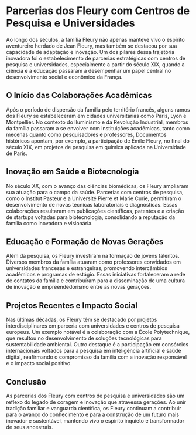 # Parcerias dos Fleury com Centros de Pesquisa e Universidades

Ao longo dos séculos, a família Fleury não apenas manteve vivo o espírito aventureiro herdado de Jean Fleury, mas também se destacou por sua capacidade de adaptação e inovação. Um dos pilares dessa trajetória inovadora foi o estabelecimento de parcerias estratégicas com centros de pesquisa e universidades, especialmente a partir do século XIX, quando a ciência e a educação passaram a desempenhar um papel central no desenvolvimento social e econômico da França.

## O Início das Colaborações Acadêmicas

Após o período de dispersão da família pelo território francês, alguns ramos dos Fleury se estabeleceram em cidades universitárias como Paris, Lyon e Montpellier. No contexto do Iluminismo e da Revolução Industrial, membros da família passaram a se envolver com instituições acadêmicas, tanto como mecenas quanto como pesquisadores e professores. Documentos históricos apontam, por exemplo, a participação de Émile Fleury, no final do século XIX, em projetos de pesquisa em química aplicada na Universidade de Paris.

## Inovação em Saúde e Biotecnologia

No século XX, com o avanço das ciências biomédicas, os Fleury ampliaram sua atuação para o campo da saúde. Parcerias com centros de pesquisa, como o Institut Pasteur e a Université Pierre et Marie Curie, permitiram o desenvolvimento de novas técnicas laboratoriais e diagnósticas. Essas colaborações resultaram em publicações científicas, patentes e a criação de startups voltadas para biotecnologia, consolidando a reputação da família como inovadora e visionária.

## Educação e Formação de Novas Gerações

Além da pesquisa, os Fleury investiram na formação de jovens talentos. Diversos membros da família atuaram como professores convidados em universidades francesas e estrangeiras, promovendo intercâmbios acadêmicos e programas de estágio. Essas iniciativas fortaleceram a rede de contatos da família e contribuíram para a disseminação de uma cultura de inovação e empreendedorismo entre as novas gerações.

## Projetos Recentes e Impacto Social

Nas últimas décadas, os Fleury têm se destacado por projetos interdisciplinares em parceria com universidades e centros de pesquisa europeus. Um exemplo notável é a colaboração com a École Polytechnique, que resultou no desenvolvimento de soluções tecnológicas para sustentabilidade ambiental. Outro destaque é a participação em consórcios internacionais voltados para a pesquisa em inteligência artificial e saúde digital, reafirmando o compromisso da família com a inovação responsável e o impacto social positivo.

## Conclusão

As parcerias dos Fleury com centros de pesquisa e universidades são um reflexo do legado de coragem e inovação que atravessa gerações. Ao unir tradição familiar e vanguarda científica, os Fleury continuam a contribuir para o avanço do conhecimento e para a construção de um futuro mais inovador e sustentável, mantendo vivo o espírito inquieto e transformador de seus ancestrais.